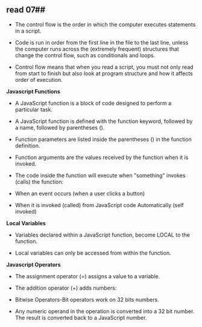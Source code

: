 ## read 07##

- The control flow is the order in which the computer executes statements in a script.

- Code is run in order from the first line in the file to the last line, unless the computer runs across the (extremely frequent) structures that change the control flow, such as conditionals and loops.

- Control flow means that when you read a script, you must not only read from start to finish but also look at program structure and how it affects order of execution.

**Javascript Functions**

- A JavaScript function is a block of code designed to perform a particular task.

- A JavaScript function is defined with the function keyword, followed by a name, followed by parentheses ().

- Function parameters are listed inside the parentheses () in the function definition.

- Function arguments are the values received by the function when it is invoked.

- The code inside the function will execute when "something" invokes (calls) the function:

- When an event occurs (when a user clicks a button)
- When it is invoked (called) from JavaScript code
Automatically (self invoked)

**Local Variables**

- Variables declared within a JavaScript function, become LOCAL to the function.

- Local variables can only be accessed from within the function.

**Javascript Operators**

- The assignment operator (=) assigns a value to a variable.

- The addition operator (+) adds numbers:

- Bitwise Operators-Bit operators work on 32 bits numbers.

- Any numeric operand in the operation is converted into a 32 bit number. The result is converted back to a JavaScript number.
